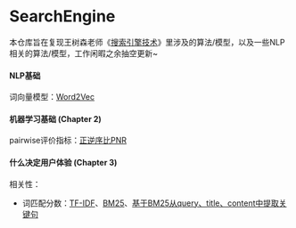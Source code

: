 # SearchEngine

本仓库旨在复现王树森老师《[搜索引擎技术](https://github.com/wangshusen/SearchEngine)》里涉及的算法/模型，以及一些NLP相关的算法/模型，工作闲暇之余抽空更新~

#### NLP基础

词向量模型：[Word2Vec](https://github.com/yqqCheergo/SearchEngine/tree/main/NLPBasic/word2vec)

#### 机器学习基础 (Chapter 2)

pairwise评价指标：[正逆序比PNR](https://github.com/yqqCheergo/SearchEngine/blob/main/MLBasic/cal_pnr.py)

#### 什么决定用户体验 (Chapter 3)

相关性：

- 词匹配分数：[TF-IDF](https://github.com/yqqCheergo/SearchEngine/blob/main/Rel/tf_idf.py)、[BM25](https://github.com/yqqCheergo/SearchEngine/blob/main/Rel/bm25.py)、[基于BM25从query、title、content中提取关键句](https://github.com/yqqCheergo/SearchEngine/blob/main/Rel/bm25_extract.py)
